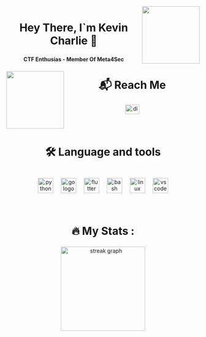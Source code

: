 <img align="right" height="150" src="https://media.giphy.com/media/v1.Y2lkPWVjZjA1ZTQ3cXNuNTYyaDl1YmNuMndoZmY1enJ2Y21qMzVwM2M3bnA4Yno1aHZzdyZlcD12MV9zdGlja2Vyc19yZWxhdGVkJmN0PXM/6KirhLJyR7oMcwgJQk/giphy.gif"  />

###

<h1 align="center">Hey There, I`m Kevin Charlie 👋</h1>

###

<h4 align="center">CTF Enthusias - Member Of Meta4Sec</h4>

###

<img align="left" height="150" src="https://media.giphy.com/media/v1.Y2lkPWVjZjA1ZTQ3eWU0dXM5YWJuNDF4OWZyYjZkNjQyMjZ3bzZ3cmtiMTEzc2k3a3JiYyZlcD12MV9zdGlja2Vyc19yZWxhdGVkJmN0PXM/kBrSH5C4ps9nyNDo4S/giphy.gif"  />

###

<h1 align="center">📬 Reach Me</h1>

###

<div align="center">
  <a href="https://discord.com/users/856166762793009202" target="_blank">
    <img src="https://raw.githubusercontent.com/maurodesouza/profile-readme-generator/master/src/assets/icons/social/discord/default.svg" width="37" height="25" alt="discord logo"  />
  </a>
</div>

###

<br clear="both">

<h1 align="center">🛠 Language and tools</h1>

###

<br clear="both">

<div align="center">
  <img src="https://cdn.jsdelivr.net/gh/devicons/devicon/icons/python/python-original.svg" height="40" alt="python logo"  />
  <img width="12" />
  <img src="https://cdn.jsdelivr.net/gh/devicons/devicon/icons/go/go-original-wordmark.svg" height="40" alt="go logo"  />
  <img width="12" />
  <img src="https://cdn.jsdelivr.net/gh/devicons/devicon/icons/flutter/flutter-original.svg" height="40" alt="flutter logo"  />
  <img width="12" />
  <img src="https://cdn.jsdelivr.net/gh/devicons/devicon/icons/bash/bash-original.svg" height="40" alt="bash logo"  />
  <img width="12" />
  <img src="https://cdn.jsdelivr.net/gh/devicons/devicon/icons/linux/linux-original.svg" height="40" alt="linux logo"  />
  <img width="12" />
  <img src="https://cdn.jsdelivr.net/gh/devicons/devicon/icons/vscode/vscode-original.svg" height="40" alt="vscode logo"  />
</div>

###

<br clear="both">

<h1 align="center">🔥   My Stats :</h1>

###

<div align="center">
  <img src="https://streak-stats.demolab.com?user=NamX1&locale=en&mode=daily&theme=dark&hide_border=false&border_radius=5&order=3" height="220" alt="streak graph"  />
</div>

###
